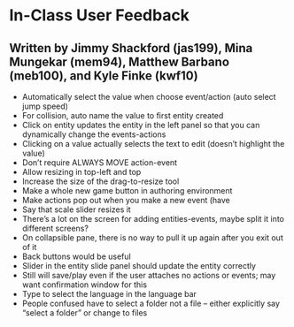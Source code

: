 In-Class User Feedback
======================

Written by Jimmy Shackford (jas199), Mina Mungekar (mem94), Matthew Barbano (meb100), and Kyle Finke (kwf10)
--------------------

- Automatically select the value when choose event/action (auto select jump speed)
- For collision, auto name the value to first entity created
- Click on entity updates the entity in the left panel so that you can dynamically change the events-actions
- Clicking on a value actually selects the text to edit (doesn’t highlight the value)
- Don’t require ALWAYS MOVE action-event
- Allow resizing in top-left and top
- Increase the size of the drag-to-resize tool
- Make a whole new game button in authoring environment
- Make actions pop out when you make a new event (have 
- Say that scale slider resizes it
- There’s a lot on the screen for adding entities-events, maybe split it into different screens?
- On collapsible pane, there is no way to pull it up again after you exit out of it
- Back buttons would be useful
- Slider in the entity slide panel should update the entity correctly
- Still will save/play even if the user attaches no actions or events; may want confirmation window for this
- Type to select the language in the language bar
- People confused have to select a folder not a file – either explicitly say “select a folder” or change to files
